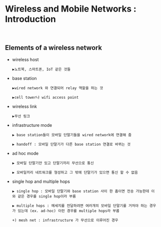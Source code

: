 Wireless and Mobile Networks : Introduction
===============================

<br/>

Elements of a wireless network
----------------------
* wireless host
  ```
  ▶노트북, 스마트폰, IoT 같은 것들
  ```

* base station
  ```
  ▶wired network 와 연결되어 relay 역할을 하는 것

  ▶cell tower나 wifi access point
  ```

* wireless link
  ```
  ▶무선 링크
  ```

* infrastructure mode
  ```
  ▶ base station들이 모바일 단말기들을 wired network에 연결해 줌

  ▶ handoff : 모바일 단말기가 다른 base station 연결로 바뀌는 것
  ```

* ad hoc mode
  ```
  ▶ 모바일 단말기만 있고 단말기끼리 무선으로 통신

  ▶ 모바일끼리 네트워크를 형성하고 그 밖에 단말기가 있으면 통신 할 수 없음
  ```

* single hop and multiple hops
  ```
  ▶ single hop : 모바일 단말기와 base station 사이 한 홉이면 전송 가능한데 이와 같은 경우를 single hop이라 부름

  ▶ multiple hops : 메세지를 전달하려면 여러개의 모바일 단말기를 거처야 하는 경우가 있는데 (ex. ad-hoc) 이런 경우를 multiple hops라 부름

  +) mesh net : infrastructure 가 무선으로 이루어진 경우
  ```